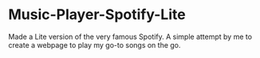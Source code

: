 # Music-Player-Spotify-Lite
Made a Lite version of the very famous Spotify. A simple attempt by me to create a webpage to play my go-to songs on the go.
